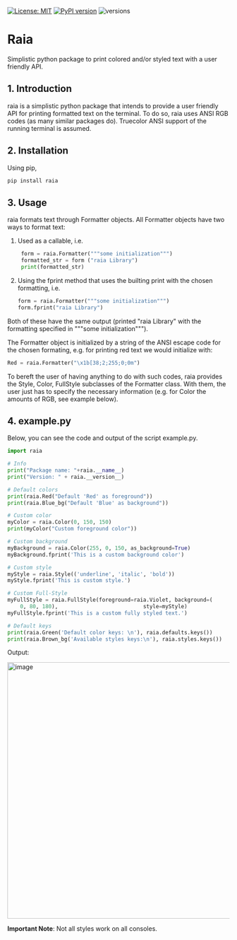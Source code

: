 [![License: MIT](https://img.shields.io/badge/License-MIT-green.svg)](LICENSE)
[![PyPI version](https://badge.fury.io/py/raia.svg)](https://badge.fury.io/py/raia)
![versions](https://img.shields.io/pypi/pyversions/raia.svg)
# Raia
Simplistic python package to print colored and/or styled text with a user friendly API.

## 1. Introduction
raia is a simplistic python package that intends to provide a user friendly API for printing formatted text on the terminal. To do so, raia uses ANSI RGB codes (as many similar packages do). Truecolor ANSI support of the running terminal is assumed.

## 2. Installation
Using pip,

```bash
pip install raia
```

## 3. Usage
raia formats text through Formatter objects. All Formatter objects have two ways to format text:
1. Used as a callable, i.e.
   ```python
    form = raia.Formatter("""some initialization""")
    formatted_str = form ("raia Library")
    print(formatted_str)
    ```
2. Using the fprint method that uses the builting print with the chosen formatting, i.e.
   ```python
   form = raia.Formatter("""some initialization""")
   form.fprint("raia Library")
   ```
Both of these have the same output (printed "raia Library" with the formatting specified in """some initialization""").

The Formatter object is initialized by a string  of the ANSI escape code for the chosen formating, e.g. for printing red text we would initialize with:
```python
Red = raia.Formatter("\x1b[38;2;255;0;0m")
```
To bereft the user of having anything to do with such codes, raia provides the Style, Color, FullStyle subclasses of the Formatter class. With them, the user just has to specify the necessary information (e.g. for Color the amounts of RGB, see example below).

## 4. example.py
Below, you can see the code and output of the script example.py. 
```python
import raia

# Info
print("Package name: "+raia.__name__)
print("Version: " + raia.__version__)

# Default colors
print(raia.Red("Default 'Red' as foreground"))
print(raia.Blue_bg("Default 'Blue' as background"))

# Custom color
myColor = raia.Color(0, 150, 150)
print(myColor("Custom foreground color"))

# Custom background
myBackground = raia.Color(255, 0, 150, as_background=True)
myBackground.fprint('This is a custom background color')

# Custom style
myStyle = raia.Style(('underline', 'italic', 'bold'))
myStyle.fprint('This is custom style.')

# Custom Full-Style
myFullStyle = raia.FullStyle(foreground=raia.Violet, background=(
    0, 80, 180),                           style=myStyle)
myFullStyle.fprint('This is a custom fully styled text.')

# Default keys
print(raia.Green('Default color keys: \n'), raia.defaults.keys())
print(raia.Brown_bg('Available styles keys:\n'), raia.styles.keys())
```
Output:

<img width="580" alt="image" src="https://github.com/user-attachments/assets/ac304761-98d5-4446-acda-7d3df64e47f8">



**Important Note**: Not all styles work on all consoles.
